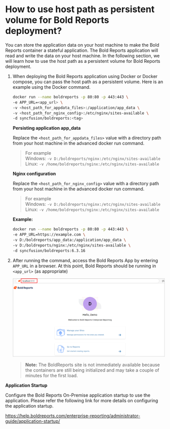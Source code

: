 # How to use host path as persistent volume for Bold Reports deployment?

You can store the application data on your host machine to make the Bold Reports container a stateful application. The Bold Reports application will read and write the data on your host machine. In the following section, we will learn how to use the host path as a persistent volume for Bold Reports deployment.

1. When deploying the Bold Reports application using Docker or Docker compose, you can pass the host path as a persistent volume. Here is an example using the Docker command.
   ```sh
   docker run --name boldreports -p 80:80 -p 443:443 \
   -e APP_URL=<app_url> \
   -v <host_path_for_appdata_files>:/application/app_data \
   -v <host_path_for_nginx_config>:/etc/nginx/sites-available \
   -d syncfusion/boldreports:<tag>
   ```

   **Persisting application app_data**

   Replace the `<host_path_for_appdata_files>` value with a directory path from your host machine in the advanced docker run command.
   > For example </br>
   > Windows: `-v D:/boldreports/nginx:/etc/nginx/sites-available`</br>
   > Linux: `-v /home/boldreports/nginx:/etc/nginx/sites-available`


   **Nginx configuration**

   Replace the `<host_path_for_nginx_config>` value with a directory path from your host machine in the advanced docker run command.

   > For example </br>
   > Windows: `-v D:/boldreports/nginx:/etc/nginx/sites-available`</br>
   > Linux: `-v /home/boldreports/nginx:/etc/nginx/sites-available`

   **Example:**
   ```sh
   docker run --name boldreports -p 80:80 -p 443:443 \
   -e APP_URL=https://example.com \
   -v D:/boldreports/app_data:/application/app_data \
   -v D:/boldreports/nginx:/etc/nginx/sites-available \
   -d syncfusion/boldreports:6.3.16
   ```

2. After running the command, access the Bold Reports App by entering `APP_URL` in a browser. At this point, Bold Reports should be running in `<app_url>` (as appropriate)

   ![docker-startup](../docs/images/docker-startup.png)
   > **Note:** The BoldReports site is not immediately available because the containers are still being initialized and may take a couple of minutes for the first load.

**Application Startup**

Configure the Bold Reports On-Premise application startup to use the application. Please refer the following link for more details on configuring the application startup.

https://help.boldreports.com/enterprise-reporting/administrator-guide/application-startup/